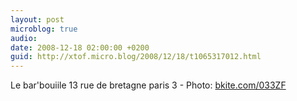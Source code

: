 ```yaml
---
layout: post
microblog: true
audio: 
date: 2008-12-18 02:00:00 +0200
guid: http://xtof.micro.blog/2008/12/18/t1065317012.html
---
```

Le bar'bouiile 13 rue de bretagne paris 3  - Photo: [bkite.com/033ZF](http://bkite.com/033ZF)
